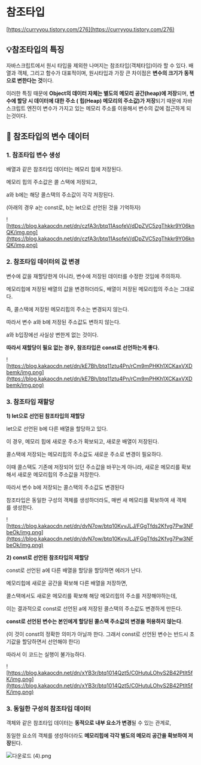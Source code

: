 # 참조타입

[https://curryyou.tistory.com/276](https://curryyou.tistory.com/276)

## **💡참조**타입의 특징

자바스크립트에서 원시 타입을 제외한 나머지는 참조타입(객체타입)이라 할 수 있다. 배열과 객체, 그리고 함수가 대표적이며, 원시타입과 가장 큰 차이점은 **변수의 크기가 동적으로 변한다는 것**이다.

이러한 특징 때문에 **Object의 데이터 자체는 별도의 메모리 공간(heap)에 저장**되며, **변수에 할당 시 데이터에 대한 주소 ( 힙(Heap) 메모리의 주소값)가 저장**되기 때문에 자바스크립트 엔진이 변수가 가지고 있는 메모리 주소를 이용해서 변수의 값에 접근하게 되는것이다.

## **💾 참조**타입의 변수 데이터

### **1. 참조타입 변수 생성**

배열과 같은 참조타입 데이터는 메모리 힙에 저장된다.

메모리 힙의 주소값은 콜 스택에 저장되고, 

a와 b에는 해당 콜스택의 주소값이 각각 저장된다.

(아래의 경우 a는 const로, b는 let으로 선언된 것을 기억하자)

![https://blog.kakaocdn.net/dn/czfA3r/btq11AsofeV/dDpZVC5zgThkkr9Y06knQK/img.png](https://blog.kakaocdn.net/dn/czfA3r/btq11AsofeV/dDpZVC5zgThkkr9Y06knQK/img.png)

### **2. 참조타입 데이터의 값 변경**

변수에 값을 재할당한게 아니라, 변수에 저장된 데이터를 수정한 것임에 주의하자.

메모리힙에 저장된 배열의 값을 변경하더라도, 배열이 저장된 메모리힙의 주소는 그대로다.

즉, 콜스택에 저장된 메모리힙의 주소는 변경되지 않는다.

따라서 변수 a와 b에 저장된 주소값도 변하지 않는다.

a와 b입장에선 사실상 변한게 없는 것이다.

**따라서 재할당이 필요 없는 경우, 참조타입은 const로 선언하는게 좋다.**

![https://blog.kakaocdn.net/dn/kE7Bh/btq11ztu4Pn/rCm9mPHKh1XCKaxVXDbemk/img.png](https://blog.kakaocdn.net/dn/kE7Bh/btq11ztu4Pn/rCm9mPHKh1XCKaxVXDbemk/img.png)

### **3. 참조타입 재할당**

**1) let으로 선언된 참조타입의 재할당**

let으로 선언된 b에 다른 배열을 할당하고 있다.

이 경우, 메모리 힙에 새로운 주소가 확보되고, 새로운 배열이 저장된다.

콜스택에 저장되는 메모리힙의 주소값도 새로운 주소로 변경이 필요하다.

이때 콜스택도 기존에 저장되어 있던 주소값을 바꾸는게 아니라, 새로운 메모리를 확보해서 새로운 메모리힙의 주소값을 저장한다.

따라서 변수 b에 저장되는 콜스택의 주소값도 변경된다

참조타입은 동일한 구성의 객체를 생성하더라도, 매번 새 메모리를 확보하여 새 객체를 생성한다.

![https://blog.kakaocdn.net/dn/dvN7ow/btq10KvvJLJ/FGgTfds2Kfvg7Pw3NFbeOk/img.png](https://blog.kakaocdn.net/dn/dvN7ow/btq10KvvJLJ/FGgTfds2Kfvg7Pw3NFbeOk/img.png)

**2) const로 선언된 참조타입의 재할당**

const로 선언된 a에 다른 배열을 할당을 할당하면 에러가 난다.

메모리힙에 새로운 공간을 확보해 다른 배열을 저장하면,

콜스택에서도 새로운 메모리를 확보해 해당 메모리힙의 주소를 저장해야하는데,

이는 결과적으로 const로 선언된 a에 저장된 콜스택의 주소값도 변경하게 만든다.

**const로 선언된 변수는 본인에게 할당된 콜스택 주소값의 변경을 허용하지 않는다**.

(이 것이 const의 정확한 의미가 아닐까 한다. 그래서 const로 선언된 변수는 반드시 초기값을 할당하면서 선언해야 한다)

따라서 이 코드는 실행이 불가능하다.

![https://blog.kakaocdn.net/dn/xYB3r/btq1014Qzt5/C0HutuLOhyS2B42PtIt5fK/img.png](https://blog.kakaocdn.net/dn/xYB3r/btq1014Qzt5/C0HutuLOhyS2B42PtIt5fK/img.png)

### ****3. 동일한 구성의 참조타입 데이터****

객체와 같은 참조타입 데이터는 **동적으로 내부 요소가 변경**될 수 있는 관계로,

동일한 요소의 객체를 생성하더라도 **메모리힙에 각각 별도의 메모리 공간을 확보하여 저장**된다.

![다운로드 (4).png](%E1%84%8E%E1%85%A1%E1%86%B7%E1%84%8C%E1%85%A9%E1%84%90%E1%85%A1%E1%84%8B%E1%85%B5%E1%86%B8%2008ea53ebbfb64ef9b2f0bf9b5021ac62/%25EB%258B%25A4%25EC%259A%25B4%25EB%25A1%259C%25EB%2593%259C_(4).png)